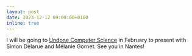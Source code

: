 ```yaml
---
layout: post
date: 2023-12-12 09:00:00+0100
inline: true
---
```


I will be going to [Undone Computer Science](https://undonecs.sciencesconf.org/) in February to present with Simon Delarue and Mélanie Gornet. See you in Nantes!
